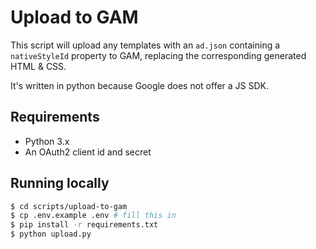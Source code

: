 # Upload to GAM
This script will upload any templates with an `ad.json` containing a `nativeStyleId` property to GAM, replacing the corresponding generated HTML & CSS.

It's written in python because Google does not offer a JS SDK.

## Requirements
- Python 3.x
- An OAuth2 client id and secret

## Running locally
```bash
$ cd scripts/upload-to-gam
$ cp .env.example .env # fill this in
$ pip install -r requirements.txt
$ python upload.py
```
